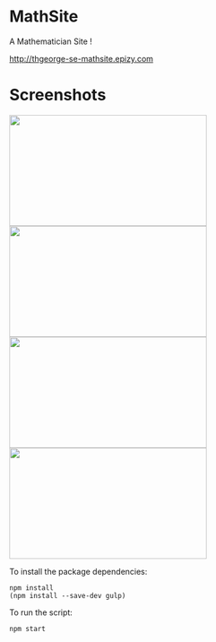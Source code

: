 # MathSite
A Mathematician Site !

http://thgeorge-se-mathsite.epizy.com


# Screenshots

<img src="https://github.com/thgeorge-se/MathSite/blob/master/Screenshots/Screenshot%201.jpg" width="352" height="198" /> <img src="https://github.com/thgeorge-se/MathSite/blob/master/Screenshots/Screenshot%202.jpg" width="352" height="198" /> <img src="https://github.com/thgeorge-se/MathSite/blob/master/Screenshots/Screenshot%203.jpg" width="352" height="198" /> <img src="https://github.com/thgeorge-se/MathSite/blob/master/Screenshots/Screenshot%204.jpg" width="352" height="198" /> 



To install the package dependencies:

	npm install
	(npm install --save-dev gulp)

To run the script:

	npm start
